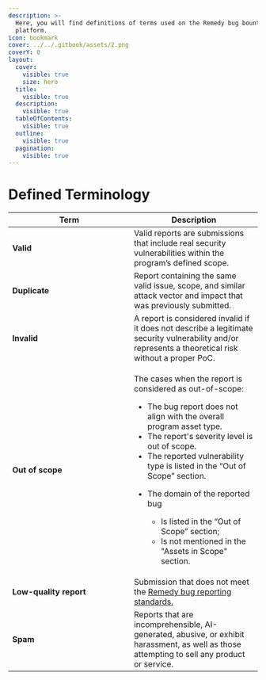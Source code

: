 ```yaml
---
description: >-
  Here, you will find definitions of terms used on the Remedy bug bounty
  platform.
icon: bookmark
cover: ../../.gitbook/assets/2.png
coverY: 0
layout:
  cover:
    visible: true
    size: hero
  title:
    visible: true
  description:
    visible: true
  tableOfContents:
    visible: true
  outline:
    visible: true
  pagination:
    visible: true
---
```


# Defined Terminology

<table><thead><tr><th width="230">Term</th><th>Description</th></tr></thead><tbody><tr><td><strong>Valid</strong> </td><td>Valid reports are submissions that include real security vulnerabilities within the program’s defined scope.</td></tr><tr><td><strong>Duplicate</strong></td><td>Report containing the same valid issue, scope, and similar attack vector and impact that was previously submitted.</td></tr><tr><td><strong>Invalid</strong></td><td>A report is considered invalid if it does not describe a legitimate security vulnerability and/or represents a theoretical risk without a proper PoC.</td></tr><tr><td><strong>Out of scope</strong></td><td><p>The cases when the report is considered as out-of-scope:</p><ul><li>The bug report does not align with the overall program asset type.</li><li>The report's severity level is out of scope.</li><li>The reported vulnerability type is listed in the “Out of Scope” section.</li><li><p>The domain of the reported bug</p><ul><li>Is listed in the “Out of Scope” section;</li><li>Is not mentioned in the "Assets in Scope" section.</li></ul></li></ul></td></tr><tr><td><strong>Low-quality report</strong><br></td><td>Submission that does not meet the <a href="../../security-researchers/bug-submitting/">Remedy bug reporting standards.</a></td></tr><tr><td><strong>Spam</strong></td><td>Reports that are incomprehensible, AI-generated, abusive, or exhibit harassment, as well as those attempting to sell any product or service.</td></tr></tbody></table>
